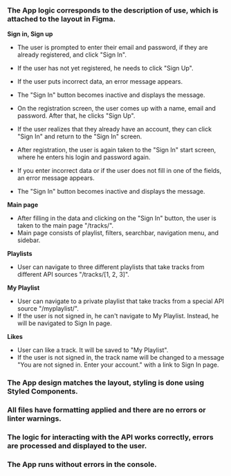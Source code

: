 ### The App logic corresponds to the description of use, which is attached to the layout in Figma.

**Sign in, Sign up**

- The user is prompted to enter their email and password, if they are already registered, and click "Sign In".
- If the user has not yet registered, he needs to click "Sign Up".
- If the user puts incorrect data, an error message appears.
- The "Sign In" button becomes inactive and displays the message.

- On the registration screen, the user comes up with a name, email and password. After that, he clicks "Sign Up".
- If the user realizes that they already have an account, they can click "Sign In" and return to the "Sign In" screen.
- After registration, the user is again taken to the "Sign In" start screen, where he enters his login and password again.
- If you enter incorrect data or if the user does not fill in one of the fields, an error message appears.
- The "Sign In" button becomes inactive and displays the message.


**Main page**

- After filling in the data and clicking on the "Sign In" button, the user is taken to the main page "/tracks/".
- Main page consists of playlist, filters, searchbar, navigation menu, and sidebar.


**Playlists**

- User can navigate to three different playlists that take tracks from different API sources "/tracks/[1, 2, 3]".


**My Playlist**

- User can navigate to a private playlist that take tracks from a special API source "/myplaylist/".
- If the user is not signed in, he can't navigate to My Playlist. Instead, he will be navigated to Sign In page.


**Likes**

- User can like a track. It will be saved to "My Playlist".
- If the user is not signed in, the track name will be changed to a message "You are not signed in. Enter your account." with a link to Sign In page.


### The App design matches the layout, styling is done using Styled Components.


### All files have formatting applied and there are no errors or linter warnings.


### The logic for interacting with the API works correctly, errors are processed and displayed to the user.


### The App runs without errors in the console.